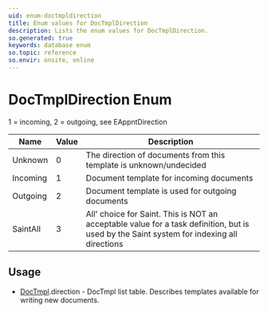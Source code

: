 ```yaml
---
uid: enum-doctmpldirection
title: Enum values for DocTmplDirection
description: Lists the enum values for DocTmplDirection.
so.generated: true
keywords: database enum
so.topic: reference
so.envir: onsite, online
---
```


# DocTmplDirection Enum

1 = incoming, 2 = outgoing, see EAppntDirection

| Name | Value | Description |
|------|-------|-------------|
|Unknown|0|The direction of documents from this template is unknown/undecided|
|Incoming|1|Document template for incoming documents|
|Outgoing|2|Document template is used for outgoing documents|
|SaintAll|3|All' choice for Saint. This is NOT an acceptable value for a task definition, but is used by the Saint system for indexing all directions|

## Usage

* [DocTmpl](../doctmpl.md).direction - DocTmpl list table. Describes templates available for writing new documents.
